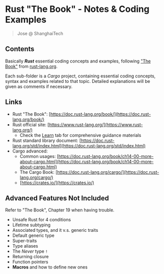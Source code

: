 # Rust "The Book" - Notes & Coding Examples

> Jose @ ShanghaiTech


## Contents

Basically ***Rust*** essential coding concepts and examples, following ["The Book"](https://doc.rust-lang.org/book/) from [rust-lang.org](https://www.rust-lang.org/).

Each sub-folder is a *Cargo* project, containing essential coding concepts, syntax and examples related to that topic. Detailed explanations will be given as comments if necessary.


## Links

- Rust "The Book": [https://doc.rust-lang.org/book/](https://doc.rust-lang.org/book/)
- Rust official site: [https://www.rust-lang.org/](https://www.rust-lang.org/)
    - Check the [Learn](https://www.rust-lang.org/learn) tab for comprehensive guidance materials
- Rust standard library document: [https://doc.rust-lang.org/std/index.html](https://doc.rust-lang.org/std/index.html)
- Cargo advanced:
    - Common usages: [https://doc.rust-lang.org/book/ch14-00-more-about-cargo.html](https://doc.rust-lang.org/book/ch14-00-more-about-cargo.html)
    - The Cargo Book: [https://doc.rust-lang.org/cargo/](https://doc.rust-lang.org/cargo/)
    - [https://crates.io/](https://crates.io/)

## Advanced Features Not Included

Refer to "The Book", Chapter 19 when having trouble.

- Unsafe Rust for 4 conditions
- Lifetime subtyping
- Associated types, and it v.s. generic traits
- Default generic type
- Super-traits
- Type aliases
- The *Never* type `!`
- Returning closure
- Function pointers
- **Macros** and how to define new ones
